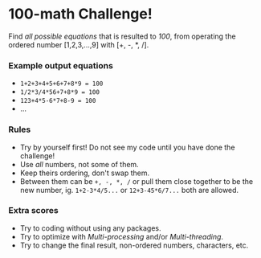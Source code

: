 # 100-math Challenge!
Find *all possible equations* that is resulted to *100*, from operating the ordered number [1,2,3,...,9] with [+, -, *, /].

### Example output equations
- ```1+2+3+4+5+6+7+8*9 = 100```
- ```1/2*3/4*56+7+8*9 = 100```
- ```123+4*5-6*7+8-9 = 100```
- ...

### Rules
- Try by yourself first! Do not see my code until you have done the challenge!
- Use *all* numbers, not some of them.
- Keep theirs ordering, don't swap them.
- Between them can be ```+, -, *, /``` or pull them close together to be the new number, ig. ```1+2-3*4/5...``` or ```12+3-45*6/7...``` both are allowed.

### Extra scores
- Try to coding without using any packages.
- Try to optimize with *Multi-processing* and/or *Multi-threading*.
- Try to change the final result, non-ordered numbers, characters, etc.
